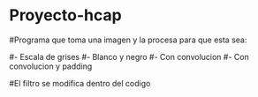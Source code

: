 # Proyecto-hcap


#Programa que toma una imagen y la procesa para que esta sea:

#- Escala de grises
#- Blanco y negro
#- Con convolucion
#- Con convolucion y padding

#El filtro se modifica dentro del codigo
